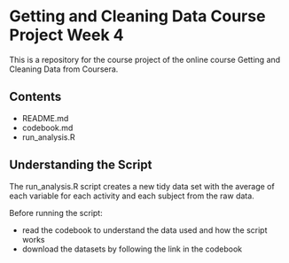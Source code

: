 # Getting and Cleaning Data Course Project Week 4
This is a repository for the course project of the online course Getting and Cleaning Data from Coursera.

## Contents
* README.md
* codebook.md
* run_analysis.R

## Understanding the Script
The run_analysis.R script creates a new tidy data set with the average of each variable for each activity and each subject from the raw data.

Before running the script:
* read the codebook to understand the data used and how the script works
* download the datasets by following the link in the codebook
